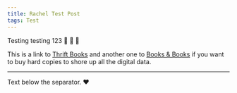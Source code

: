 ```yaml
---
title: Rachel Test Post
tags: Test
---
```


Testing testing 123 :apple: :dog: :book:

This is a link to [Thrift Books](https://www.thriftbooks.com/) and another one to [Books & Books](https://www.booksandbooks.com/) if you want to buy hard copies to shore up all the digital data.

<!--more-->

---

Text below the separator. :heart:

